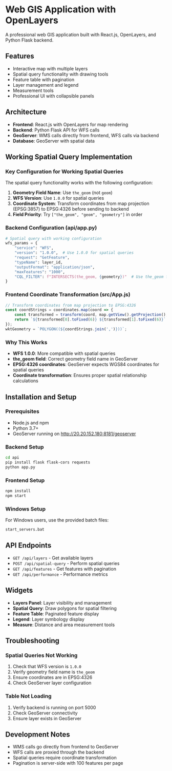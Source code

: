 # Web GIS Application with OpenLayers

A professional web GIS application built with React.js, OpenLayers, and Python Flask backend.

## Features

- Interactive map with multiple layers
- Spatial query functionality with drawing tools
- Feature table with pagination
- Layer management and legend
- Measurement tools
- Professional UI with collapsible panels

## Architecture

- **Frontend**: React.js with OpenLayers for map rendering
- **Backend**: Python Flask API for WFS calls
- **GeoServer**: WMS calls directly from frontend, WFS calls via backend
- **Database**: GeoServer with spatial data

## Working Spatial Query Implementation

### Key Configuration for Working Spatial Queries

The spatial query functionality works with the following configuration:

1. **Geometry Field Name**: Use `the_geom` (not `geom`)
2. **WFS Version**: Use `1.0.0` for spatial queries
3. **Coordinate System**: Transform coordinates from map projection (EPSG:3857) to EPSG:4326 before sending to backend
4. **Field Priority**: Try `["the_geom", "geom", "geometry"]` in order

### Backend Configuration (api/app.py)

```python
# Spatial query with working configuration
wfs_params = {
    "service": "WFS",
    "version": "1.0.0",  # Use 1.0.0 for spatial queries
    "request": "GetFeature",
    "typeName": layer_id,
    "outputFormat": "application/json",
    "maxFeatures": "1000",
    "CQL_FILTER": f"INTERSECTS(the_geom, {geometry})"  # Use the_geom field
}
```

### Frontend Coordinate Transformation (src/App.js)

```javascript
// Transform coordinates from map projection to EPSG:4326
const coordStrings = coordinates.map(coord => {
    const transformed = transform(coord, map.getView().getProjection(), 'EPSG:4326');
    return `${transformed[0].toFixed(6)} ${transformed[1].toFixed(6)}`;
});
wktGeometry = `POLYGON((${coordStrings.join(',')}))`;
```

### Why This Works

- **WFS 1.0.0**: More compatible with spatial queries
- **the_geom field**: Correct geometry field name in GeoServer
- **EPSG:4326 coordinates**: GeoServer expects WGS84 coordinates for spatial queries
- **Coordinate transformation**: Ensures proper spatial relationship calculations

## Installation and Setup

### Prerequisites

- Node.js and npm
- Python 3.7+
- GeoServer running on http://20.20.152.180:8181/geoserver

### Backend Setup

```bash
cd api
pip install flask flask-cors requests
python app.py
```

### Frontend Setup

```bash
npm install
npm start
```

### Windows Setup

For Windows users, use the provided batch files:

```bash
start_servers.bat
```

## API Endpoints

- `GET /api/layers` - Get available layers
- `POST /api/spatial-query` - Perform spatial queries
- `GET /api/features` - Get features with pagination
- `GET /api/performance` - Performance metrics

## Widgets

- **Layers Panel**: Layer visibility and management
- **Spatial Query**: Draw polygons for spatial filtering
- **Feature Table**: Paginated feature display
- **Legend**: Layer symbology display
- **Measure**: Distance and area measurement tools

## Troubleshooting

### Spatial Queries Not Working

1. Check that WFS version is `1.0.0`
2. Verify geometry field name is `the_geom`
3. Ensure coordinates are in EPSG:4326
4. Check GeoServer layer configuration

### Table Not Loading

1. Verify backend is running on port 5000
2. Check GeoServer connectivity
3. Ensure layer exists in GeoServer

## Development Notes

- WMS calls go directly from frontend to GeoServer
- WFS calls are proxied through the backend
- Spatial queries require coordinate transformation
- Pagination is server-side with 100 features per page 